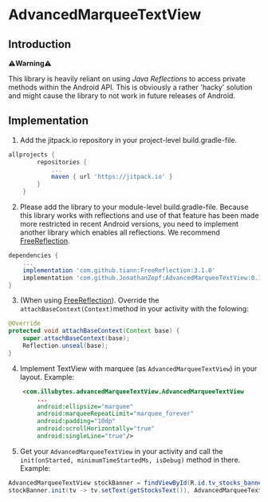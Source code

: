 # AdvancedMarqueeTextView
## Introduction
⚠️**Warning**⚠️

This library is heavily reliant on using *Java Reflections* to access private methods within the Android API. This is obviously a rather 'hacky' solution and might cause the library to not work in future releases of Android.
## Implementation
1. Add the jitpack.io repository in your project-level build.gradle-file.
```gradle
allprojects {
		repositories {
			...
			maven { url 'https://jitpack.io' }
		}
	}
```
2. Please add the library to your module-level build.gradle-file. Because this library works with reflections and use of that feature has been made more restricted in recent Android versions, you need to implement another library which enables all reflections. We recommend [FreeReflection](https://github.com/tiann/FreeReflection#freereflection).
```gradle
dependencies {
    ...
    implementation 'com.github.tiann:FreeReflection:3.1.0'
    implementation 'com.github.JonathanZopf:AdvancedMarqueeTextView:0.1'
}
```
3. (When using [FreeReflection](https://github.com/tiann/FreeReflection#freereflection)). Override the ```attachBaseContext(Context)```method in your activity with the folowing:
```java
@Override
protected void attachBaseContext(Context base) {
    super.attachBaseContext(base);
    Reflection.unseal(base);
}
```

4. Implement TextView with marquee (as ```AdvancedMarqueeTextView```) in your layout. Example:
```xml
    <com.illubytes.advancedMarqueeTextView.AdvancedMarqueeTextView
        ...
        android:ellipsize="marquee"
        android:marqueeRepeatLimit="marquee_forever"
        android:padding="10dp"
        android:scrollHorizontally="true"
        android:singleLine="true"/>
```
5. Get your ```AdvancedMarqueeTextView``` in your activity and call the ```init(onStarted, minimumTimeStartedMs, isDebug)``` method in there. Example:
```java
AdvancedMarqueeTextView stockBanner = findViewById(R.id.tv_stocks_banner);
stockBanner.init(tv -> tv.setText(getStocksText()), AdvancedMarqueeTextView.DEFAULT_MINIMUM_TIME_STARTED, true);
```

